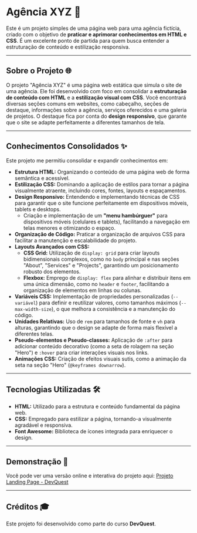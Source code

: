 # Agência XYZ 🚀

Este é um projeto simples de uma página web para uma agência fictícia, criado com o objetivo de **praticar e aprimorar conhecimentos em HTML e CSS**. É um excelente ponto de partida para quem busca entender a estruturação de conteúdo e estilização responsiva.

---

## Sobre o Projeto 🌐

O projeto "Agência XYZ" é uma página web estática que simula o site de uma agência. Ele foi desenvolvido com foco em consolidar a **estruturação de conteúdo com HTML** e a **estilização visual com CSS**. Você encontrará diversas seções comuns em websites, como cabeçalho, seções de destaque, informações sobre a agência, serviços oferecidos e uma galeria de projetos. O destaque fica por conta do **design responsivo**, que garante que o site se adapte perfeitamente a diferentes tamanhos de tela.

---

## Conhecimentos Consolidados ✨

Este projeto me permitiu consolidar e expandir conhecimentos em:

- **Estrutura HTML:** Organizando o conteúdo de uma página web de forma semântica e acessível.
- **Estilização CSS:** Dominando a aplicação de estilos para tornar a página visualmente atraente, incluindo cores, fontes, layouts e espaçamentos.
- **Design Responsivo:** Entendendo e implementando técnicas de CSS para garantir que o site funcione perfeitamente em dispositivos móveis, tablets e desktops.
  - Criação e implementação de um **"menu hambúrguer"** para dispositivos móveis (celulares e tablets), facilitando a navegação em telas menores e otimizando o espaço.
- **Organização de Código:** Praticar a organização de arquivos CSS para facilitar a manutenção e escalabilidade do projeto.
- **Layouts Avançados com CSS:**
  - **CSS Grid:** Utilização de `display: grid` para criar layouts bidimensionais complexos, como no `body` principal e nas seções "About", "Services" e "Projects", garantindo um posicionamento robusto dos elementos.
  - **Flexbox:** Emprego de `display: flex` para alinhar e distribuir itens em uma única dimensão, como no `header` e `footer`, facilitando a organização de elementos em linhas ou colunas.
- **Variáveis CSS:** Implementação de propriedades personalizadas (`--variável`) para definir e reutilizar valores, como tamanhos máximos (`--max-width-size`), o que melhora a consistência e a manutenção do código.
- **Unidades Relativas:** Uso de `rem` para tamanhos de fonte e `vh` para alturas, garantindo que o design se adapte de forma mais flexível a diferentes telas.
- **Pseudo-elementos e Pseudo-classes:** Aplicação de `:after` para adicionar conteúdo decorativo (como a seta de rolagem na seção "Hero") e `:hover` para criar interações visuais nos links.
- **Animações CSS:** Criação de efeitos visuais sutis, como a animação da seta na seção "Hero" (`@keyframes downarrow`).

---

## Tecnologias Utilizadas 🛠️

- **HTML:** Utilizado para a estrutura e conteúdo fundamental da página web.
- **CSS:** Empregado para estilizar a página, tornando-a visualmente agradável e responsiva.
- **Font Awesome:** Biblioteca de ícones integrada para enriquecer o design.

---

## Demonstração 🚀

Você pode ver uma versão online e interativa do projeto aqui: [Projeto Landing Page - DevQuest](#)

---

## Créditos 🎓

Este projeto foi desenvolvido como parte do curso **DevQuest**.
